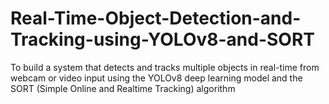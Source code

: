 # Real-Time-Object-Detection-and-Tracking-using-YOLOv8-and-SORT
To build a system that detects and tracks multiple objects in real-time from webcam or video input using the YOLOv8 deep learning model and the SORT (Simple Online and Realtime Tracking) algorithm
